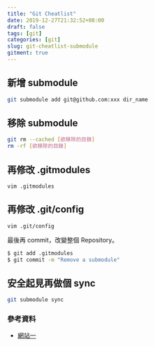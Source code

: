 ```yaml
---
title: "Git Cheatlist"
date: 2019-12-27T21:32:52+08:00
draft: false
tags: [git]
categories: [git]
slug: git-cheatlist-submodule
gitment: true
---
```


## 新增 submodule

```bash
git submodule add git@github.com:xxx dir_name
```

## 移除 submodule

```bash
git rm --cached [欲移除的目錄]
rm -rf [欲移除的目錄]
```

## 再修改 .gitmodules

```
vim .gitmodules
```

## 再修改 .git/config

```
vim .git/config
```

最後再 commit，改變整個 Repository。

```bash
$ git add .gitmodules
$ git commit -m "Remove a submodule"
```

## 安全起見再做個 sync

```bash
git submodule sync
```

### 參考資料

- [網站一](https://biang.io/blog/development/tools/revision-control/git/submod)

